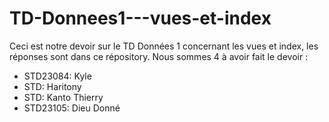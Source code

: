 # TD-Donnees1---vues-et-index


Ceci est notre devoir sur le TD Données 1 concernant les vues et index, les réponses sont dans ce répository.
Nous sommes 4 à avoir fait le devoir : 
  - STD23084: Kyle
  - STD: Haritony
  - STD: Kanto Thierry
  - STD23105: Dieu Donné
